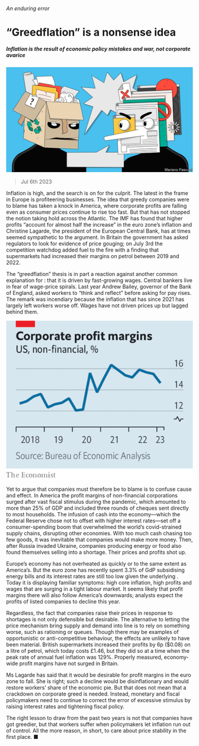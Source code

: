 ###### An enduring error

# “Greedflation” is a nonsense idea 

##### Inflation is the result of economic policy mistakes and war, not corporate avarice 

![image](images/20230708_LDD003.jpg) 

> Jul 6th 2023 

Inflation is high, and the search is on for the culprit. The latest in the frame in Europe is profiteering businesses. The idea that greedy companies were to blame has taken a knock in America, where corporate profits are falling even as consumer prices continue to rise too fast. But that has not stopped the notion taking hold across the Atlantic. The IMF has found that higher profits “account for almost half the increase” in the euro zone’s inflation and Christine Lagarde, the president of the European Central Bank, has at times seemed sympathetic to the argument. In Britain the government has asked regulators to look for evidence of price gouging; on July 3rd the competition watchdog added fuel to the fire with a finding that supermarkets had increased their margins on petrol between 2019 and 2022.

The “greedflation” thesis is in part a reaction against another common explanation for : that it is driven by fast-growing wages. Central bankers live in fear of wage-price spirals. Last year Andrew Bailey, governor of the Bank of England, asked workers to “think and reflect” before asking for pay rises. The remark was incendiary because the inflation that has  since 2021 has largely left workers worse off. Wages have not driven prices up but lagged behind them. 

![image](images/20230708_LDC773.png) 


Yet to argue that companies must therefore be to blame is to confuse cause and effect. In America the profit margins of non-financial corporations surged after vast fiscal stimulus during the pandemic, which amounted to more than 25% of GDP and included three rounds of cheques sent directly to most households. The infusion of cash into the economy—which the Federal Reserve chose not to offset with higher interest rates—set off a consumer-spending boom that overwhelmed the world’s covid-strained supply chains, disrupting other economies. With too much cash chasing too few goods, it was inevitable that companies would make more money. Then, after Russia invaded Ukraine, companies producing energy or food also found themselves selling into a shortage. Their prices and profits shot up. 

Europe’s economy has not overheated as quickly or to the same extent as America’s. But the euro zone has recently spent 3.3% of GdP subsidising energy bills and its interest rates are still too low given the underlying . Today it is displaying familiar symptoms: high core inflation, high profits and wages that are surging in a tight labour market. It seems likely that profit margins there will also follow America’s downwards; analysts expect the profits of listed companies to decline this year.

Regardless, the fact that companies raise their prices in response to shortages is not only defensible but desirable. The alternative to letting the price mechanism bring supply and demand into line is to rely on something worse, such as rationing or queues. Though there may be examples of opportunistic or anti-competitive behaviour, the effects are unlikely to have been material. British supermarkets increased their profits by 6p ($0.08) on a litre of petrol, which today costs £1.46, but they did so at a time when the peak rate of annual fuel inflation was 129%. Properly measured, economy-wide profit margins have not surged in Britain.

Ms Lagarde has said that it would be desirable for profit margins in the euro zone to fall. She is right; such a decline would be disinflationary and would restore workers’ share of the economic pie. But that does not mean that a crackdown on corporate greed is needed. Instead, monetary and fiscal policymakers need to continue to correct the error of excessive stimulus by raising interest rates and tightening fiscal policy. 

The right lesson to draw from the past two years is not that companies have got greedier, but that workers suffer when policymakers let inflation run out of control. All the more reason, in short, to care about price stability in the first place. ■

